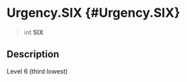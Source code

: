Urgency.SIX {#Urgency.SIX}
===========

> int **SIX**

Description
-----------

Level 6 (third lowest)
